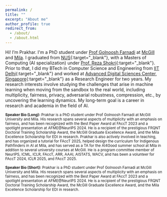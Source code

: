 ```yaml
---
permalink: /
title: ""
excerpt: "About me"
author_profile: true
redirect_from:
  - /about/
  - /about.html
---
```


Hi! I’m Prakhar. I'm a PhD student under [Prof Golnoosh Farnadi](https://gfarnadi.github.io/) at [McGill](https://www.cs.mcgill.ca/) and [Mila](https://mila.quebec/en/). I graduated from [NUS](https://www.comp.nus.edu.sg/){:target="_blank"}, with a Masters of Computing (AI specialization) under [Prof. Reza Shokri](https://www.comp.nus.edu.sg/~reza/){:target="_blank"}. Prior to that, I did my BTech in Computer Science and Engineering from [IIT Delhi](https://www.cse.iitd.ernet.in/){:target="_blank"} and worked at [Advanced Digital Sciences Center, Singapore](https://adsc.illinois.edu/){:target="_blank"} as a Research Engineer for two years. My research interests involve studying the challenges that arise in machine learning when moving from the sandbox to the real world, including multiplicity, fairness, privacy, adversarial robustness, compression, etc., by uncovering the learning dynamics. My long-term goal is a career in research and academia in the field of AI.


<sub>**Speaker Bio (Long):** Prakhar is a PhD student under Prof Golnoosh Farnadi at McGill University and Mila. His research spans several aspects of multiplicity with an emphasis on fairness, and has been recognized with the Best Paper Award at FAccT 2023 and a spotlight presentation at AFME@NeurIPS 2024. He is a recipient of the prestigious FRQNT Doctoral Training Scholarship Award, the McGill Graduate Excellence Award, and the Mila Excellence Scholarship for EDI in research. Prakhar is also actively involved in teaching, and has organized a tutorial for FAccT 2025, helped design the curriculum for Indigenous Pathfinders in AI at Mila, and has served as a TA for the AI4Good summer school at Mila in addition to several university courses at McGill. He is a program committee member of NeurIPS, ICML, ICLR, FAccT, ARR, AAAI, AISTATS, WACV, and has been a volunteer for FAccT 2024, ICLR 2025, and FAccT 2025.</sub>


<sub>**Speaker Bio (Short):** Prakhar is a PhD student under Prof Golnoosh Farnadi at McGill University and Mila. His research spans several aspects of multiplicity with an emphasis on fairness, and has been recognized with the Best Paper Award at FAccT 2023 and a spotlight presentation at AFME@NeurIPS 2024. He is a recipient of the prestigious FRQNT Doctoral Training Scholarship Award, the McGill Graduate Excellence Award, and the Mila Excellence Scholarship for EDI in research.</sub>

<!--News!
------
* _[Jan 2024]_ I'll be attending WACV 2024 virtually! I'll be presenting our work **"An Empirical Investigation into Benchmarking Model Multiplicity for Trustworthy Machine Learning: A Case Study on Image Classification"**. The paper is now available online at CVF Open Access. [\[link\]](https://openaccess.thecvf.com/content/WACV2024/html/Ganesh_An_Empirical_Investigation_Into_Benchmarking_Model_Multiplicity_for_Trustworthy_Machine_WACV_2024_paper.html){:target="_blank"} [\[pdf\]](http://prakharg24.github.io/files/multiplicity_benchmark.pdf){:target="_blank"}
* _[Nov 2023]_ Our paper **"An Empirical Investigation into Benchmarking Model Multiplicity for Trustworthy Machine Learning: A Case Study on Image Classification"** will be published at WACV 2024. Checkout the paper on [arxiv](https://arxiv.org/abs/2311.14859){:target="_blank"}.
* _[Sep 2023]_ I've started my PhD at [Mila](https://mila.quebec/en/) in Montreal. Open to new collaborations, feel free to send me an email!
* _[June 2023]_ Our paper **"On the Impact of Machine Learning Randomness of Group Fairness"** won the [best paper award](https://twitter.com/FAccTConference/status/1668334064653434881) at FAccT 2023!
* _[June 2023]_ Our paper **"On the Impact of Machine Learning Randomness of Group Fairness"** is now available online at ACM Digital Library. [\[link\]](https://dl.acm.org/doi/abs/10.1145/3593013.3594116){:target="_blank"} [\[pdf\]](http://prakharg24.github.io/files/fairness_variance.pdf){:target="_blank"}
* _[Apr 2023]_ Our paper **"On the Impact of Machine Learning Randomness of Group Fairness"** will be published at FAccT 2023. Camera-ready version coming soon.
* _[Mar 2023]_ Accepted in a PhD program at Mila starting Fall 2023. Montreal, here I come!
* _[Dec 2022]_ Submitted my Masters' Thesis at NUS. I'll be graduating soon! Actively looking to start a PhD from Fall 2023.
* _[May 2022]_ I'll be attending ACL 2022 in Dublin, Ireland! I'll be presenting our work **"Compressing Large-Scale Transformer-Based Models : A Case Study on BERT"**. -->
<!-- * _[Jan 2022]_ I'll be attending WACV 2022 virtually! I'll be presenting our work **"YOLO-ReT: Towards High Accuracy Real-time Object Detection on Mobile GPUs"**. -->
<!-- * _[Nov 2021]_ We have updated the latest version of our work on Context Adjustment in Co-Saliency Detection. Checkout the paper on [arxiv](https://arxiv.org/abs/2108.02093){:target="_blank"}. -->
<!-- * _[Oct 2021]_ Our paper **"YOLO-ReT: Towards High Accuracy Real-time Object Detection on Mobile GPUs"** will be published at WACV 2022. -->
<!-- * _[Sep 2021]_ Our paper **"Compressing Large-Scale Transformer-Based Models : A Case Study on BERT"** is now available online at The MIT Press. [\[link\]](https://direct.mit.edu/tacl/article/doi/10.1162/tacl_a_00413/107387/Compressing-Large-Scale-Transformer-Based-Models-A){:target="_blank"} [\[pdf\]](http://prakharg24.github.io/files/bert_compression.pdf){:target="_blank"} -->
<!-- * _[Sep 2021]_ Our paper **"HiKonv: High Throughput Quantized Convolution With Novel Bit-wise Management And Computation"** will be published at ASP DAC 2022. -->
<!-- * _[June 2021]_ I'll be joining **NUS MComp (AI specialization)** program in August 2021. -->
<!-- * _[June 2021]_ Our paper **"Learning-Based Simultaneous Detection and Characterization of Time Delay Attack in Cyber-Physical Systems"** is now available online at IEEE Explore. [\[link\]](https://ieeexplore.ieee.org/document/9352977){:target="_blank"} [\[pdf\]](http://prakharg24.github.io/files/learning_cps.pdf){:target="_blank"} -->
<!-- * _[Oct 2020]_ We have updated the latest version of our work on Time Series Analysis in High Frequency Trading. Checkout the paper on [arxiv](https://arxiv.org/abs/1809.01506){:target="_blank"}. -->
<!-- * _[Sep 2020]_ We have updated the latest version of our work on Zero-shot Abstractive Summarization for Conversations. Checkout the paper on [arxiv](https://arxiv.org/abs/1902.01615){:target="_blank"}. -->
